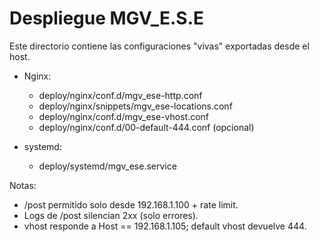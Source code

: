 # Despliegue MGV_E.S.E

Este directorio contiene las configuraciones "vivas" exportadas desde el host.

- Nginx:
  - deploy/nginx/conf.d/mgv_ese-http.conf
  - deploy/nginx/snippets/mgv_ese-locations.conf
  - deploy/nginx/conf.d/mgv_ese-vhost.conf
  - deploy/nginx/conf.d/00-default-444.conf (opcional)

- systemd:
  - deploy/systemd/mgv_ese.service

Notas:
- /post permitido solo desde 192.168.1.100 + rate limit.
- Logs de /post silencian 2xx (solo errores).
- vhost responde a Host == 192.168.1.105; default vhost devuelve 444.
